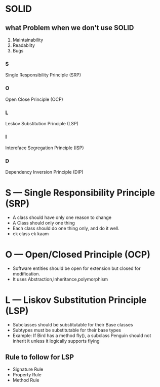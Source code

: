 # SOLID
## what Problem when we don't use SOLID 
1. Maintainability
2. Readablity
3. Bugs

### S
Single Responsibility Principle (SRP)

### O
Open Close Principle (OCP)

### L
Leskov Substitution Principle (LSP)

### I
Intereface Segregation Principle (ISP)

### D
Dependency Inversion Principle (DIP)

# S — Single Responsibility Principle (SRP)
- A class should have only one reason to change
- A Class should only one thing
- Each class should do one thing only, and do it well.
- ek class ek kaam


# O — Open/Closed Principle (OCP)
- Software entities should be open for extension but closed for modification.
- It uses Abstraction,Inheritance,polymorphism

# L — Liskov Substitution Principle (LSP)
- Subclasses should be substitutable  for their Base classes
- Subtypes must be substitutable for their base types
- Example: If Bird has a method fly(), a subclass Penguin should not inherit it unless it logically supports flying

## Rule to follow for LSP
- Signature Rule
- Property Rule
- Method Rule
